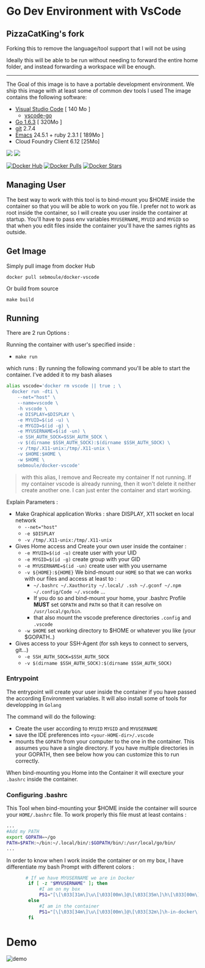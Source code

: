 # Go Dev Environment with VsCode

## PizzaCatKing's fork

Forking this to remove the language/tool support that I will not be using

Ideally this will be able to be run without needing to forward the entire home folder, and instead forwarding a workspace will be enough.

---

The Goal of this image is to have a portable development environment.
We ship this image with at least some of common dev tools I used
The image contains the following software:


- [Visual Studio Code](https://code.visualstudio.com/) [ 140 Mo ]
  - [vscode-go](https://github.com/Microsoft/vscode-go)
- [Go 1.6.3](https://golang.org/) [ 320Mo ]
- [git]() 2.7.4
- [Emacs]() 24.5.1 + ruby 2.3.1 [ 189Mo ]
- Cloud Foundry Client 6.12 [25Mo]

[![](https://images.microbadger.com/badges/version/sebmoule/docker-vscode.svg)](http://microbadger.com/images/sebmoule/docker-vscode "Get your own version badge on microbadger.com")
[![](https://images.microbadger.com/badges/image/sebmoule/docker-vscode.svg)](http://microbadger.com/images/sebmoule/docker-vscode "Get your own image badge on microbadger.com")

[![Docker Hub](https://img.shields.io/badge/docker-ready-blue.svg)](https://hub.docker.com/r/sebmoule/docker-vscode/)
[![Docker Pulls](https://img.shields.io/docker/pulls/sebmoule/docker-vscode.svg?maxAge=2592000)]()
[![Docker Stars](https://img.shields.io/docker/stars/sebmoule/docker-vscode.svg?maxAge=2592000)]()


## Managing User

The best way to work with this tool is to bind-mount you $HOME inside the container so that you will be 
able to work on you file.
I prefer not to work as root inside the container, so I will create you user inside the container at startup.
You'll have to pass env variables `MYUSERNAME`, `MYUID` and `MYGID` so that when you edit files inside the container you'll have the sames rights as outside.

## Get Image

Simply pull image from docker Hub
```
docker pull sebmoule/docker-vscode
```

Or build from source 
```
make build
```

## Running

There are 2 run Options :

Running the container with user's specified inside :
  - `make run`

which runs :
By running the following command you'll be able to start the container.
I've added it to my bash aliases

```bash
alias vscode='docker rm vscode || true ; \
  docker run -dti \
    --net="host" \
    --name=vscode \
    -h vscode \
    -e DISPLAY=$DISPLAY \
    -e MYUID=$(id -u) \
    -e MYGID=$(id -g) \
    -e MYUSERNAME=$(id -un) \
    -e SSH_AUTH_SOCK=$SSH_AUTH_SOCK \
    -v $(dirname $SSH_AUTH_SOCK):$(dirname $SSH_AUTH_SOCK) \
    -v /tmp/.X11-unix:/tmp/.X11-unix \
    -v $HOME:$HOME \
    -w $HOME \
    sebmoule/docker-vscode'
```

>with this alias, I remove and Recreate my container If not running.
>If my container vscode is already running, then it won't delete it neither create another one.
>I can just enter the container and start working.



Explain Parameters :

- Make Graphical application Works : share DISPLAY, X11 socket en local network
  - `--net="host"` 
  - `-e $DISPLAY`
  - `-v /tmp/.X11-unix:/tmp/.X11-unix`
- Gives Home access and Create your own user inside the container :
  - `-e MYUID=$(id -u)` create user with your UID
  - `-e MYGID=$(id -g)` create group with your GID
  - `-e MYUSERNAME=$(id -un)` create user with you username
  - `-v ${HOME}:${HOME}` We bind-mount our `HOME` so that we can works with our files and access at least to :
    - `~/.bashrc ~/.Xauthority ~/.local/ .ssh ~/.gconf ~/.npm ~/.config/Code ~/.vscode` ...
    - If you do so and bind-mount your home, your .bashrc Profile **MUST** set `GOPATH` and `PATH` so that it can resolve on `/usr/local/go/bin`.	
    - that also mount the vscode preference directories `.config` and `.vscode`
  - `-w $HOME` set working directory to $HOME or whatever you like (your $GOPATH..)
- Gives access to your SSH-Agent (for ssh keys to connect to servers, git...)
  - `-e SSH_AUTH_SOCK=$SSH_AUTH_SOCK`
  - `-v $(dirname $SSH_AUTH_SOCK):$(dirname $SSH_AUTH_SOCK)`



### Entrypoint

The entrypoint will create your user inside the container if you have passed the according Environment variables.
It will also install some of tools for developping in `Golang`

The command will do the following:

- Create the user according to `MYUID` `MYGID` and `MYUSERNAME`
- save the IDE preferences into `<your-HOME-dir>/.vscode`
- mounts the `GOPATH` from your computer to the one in the container. This
assumes you have a single directory. If you have multiple directories in your
GOPATH, then see below how you can customize this to run correctly.

When bind-mounting you Home into the Container it will execture your `.bashrc` inside the container.

### Configuring .bashrc

This Tool when bind-mounting your $HOME inside the container will  source your `HOME/.bashrc` file.
To work properly this file must at least contains :

```bash
...
#Add my PATH                                                                                                                                                                   
export GOPATH=~/go                                                                                                                                                             
PATH=$PATH:~/bin:~/.local/bin/:$GOPATH/bin/:/usr/local/go/bin/ 
...
```

In order to know when I work inside the container or on my box, I have differentiate my bash Prompt with different colors :

```bash
       # If we have MYUSERNAME we are in Docker                                                                                                                               
        if [ -z "$MYUSERNAME" ]; then                                                                                                                                          
            #I am on my box                                                                                                                                                    
            PS1="[\[\033[31m\]\u\[\033[00m\]@\[\033[35m\]\h\[\033[00m\]: \[\033[34m\]\w\[\033[00m\]]\[\033[00m\]$"                                                             
        else                                                                                                                                                                   
            #I am in the container                                                                                                                                             
            PS1="[\[\033[34m\]\u\[\033[00m\]@\[\033[32m\]\h-in-docker\[\033[00m\]: \[\033[35m\]\w\[\033[00m\]]\[\033[00m\]$"                                                   
        fi  
```


# Demo


![demo](https://github.com/sebmoule/docker-vscode/raw/master/demo.gif)
<!-- 
![demo](demo.gif)
[![asciicast](https://asciinema.org/a/86284.png)](https://asciinema.org/a/86284) 
-->

